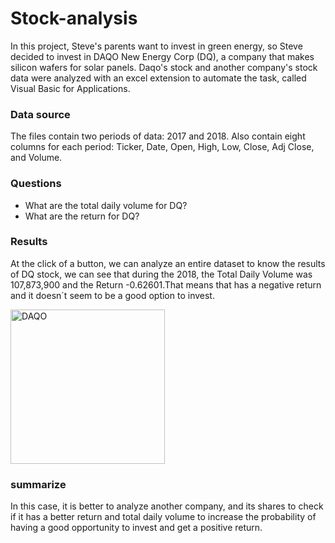 # Stock-analysis
In this project, Steve's parents want to invest in green energy, so Steve decided to invest in DAQO New Energy Corp (DQ), a company that makes silicon wafers for solar panels. Daqo's stock and another company's stock data were analyzed with an excel extension to automate the task, called Visual Basic for Applications.

### Data source
The files contain two periods of data: 2017 and 2018. Also contain eight columns for each period: Ticker, Date, Open, High, Low, Close, Adj Close, and Volume.


### Questions
* What are the total daily volume for DQ?
* What are the return for DQ?

### Results

At the click of a button, we can analyze an entire dataset to know the results of DQ stock, we can see that during the 2018, the Total Daily Volume was
107,873,900 and the Return -0.62601.That means that has a negative return and it doesn´t seem to be a good option to invest.

<img width="247" alt="DAQO" src="https://user-images.githubusercontent.com/96165500/184470268-ed92fea4-ca1e-4986-8544-3f38cd3987f0.png">

### summarize

In this case, it is better to analyze another company, and its shares to check if it has a better return and total daily volume to increase the probability of having a good opportunity to invest and get a positive return.
